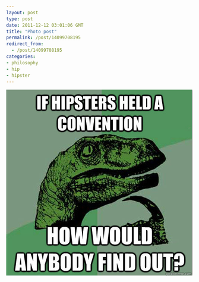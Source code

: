 ```yaml
---
layout: post
type: post
date: 2011-12-12 03:01:06 GMT
title: "Photo post"
permalink: /post/14099708195
redirect_from: 
  - /post/14099708195
categories:
- philosophy
- hip
- hipster
---
```

![](/assets/images/tumblr_lvm0qj0AsO1qb098no1_540.jpg)

